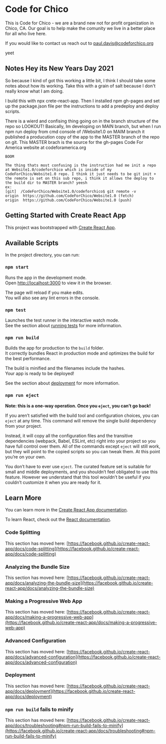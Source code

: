 # Code for Chico

This is Code for Chico - we are a brand new not for profit organization in Chico, CA.
Our goal is to help make the comunity we live in a better place for all who live here.

If you would like to contact us reach out to paul.davis@codeforchico.org

yeet

## Notes Hey its New Years Day 2021
So because I kind of got this working a little bit, I think I should take some notes about how its working.
Take this with a grain of salt because I don't really know what I am doing.

I build this with npx crete-react-app. Then I installed npm gh-pages and set up the package.json file per the instructions to add a predeploy and deploy scripts.

There is a wierd and confising thing going on in the branch structure of the repo so LOOKOUT!
    Basically, Im developing on MAIN branch, but when I run npm run deploy from cmd console of /Website1.0 on MAIM branch it published a producution copy of the app to the MASTER branch of the repo on git. This MASTER brach is the source for the gh-pages Code For America website at codeforamerica.org

    BOOM

    The thing thats most confusing is the instruction had me init a repo at Website1.0/codeforchico which is inside of my CodeForChico/Website1.0 repo. I think it just needs to be git init + the remote is set on this sub repo, i think it allows the deploy to the build dir to MASTER branch? yeesh
    ex:
    [git]  /CodeForChico/Website1.0/codeforchico$ git remote -v
    origin  https://github.com/CodeForChico/Website1.0 (fetch)
    origin  https://github.com/CodeForChico/Website1.0 (push) 


## Getting Started with Create React App

This project was bootstrapped with [Create React App](https://github.com/facebook/create-react-app).

## Available Scripts

In the project directory, you can run:

### `npm start`

Runs the app in the development mode.\
Open [http://localhost:3000](http://localhost:3000) to view it in the browser.

The page will reload if you make edits.\
You will also see any lint errors in the console.

### `npm test`

Launches the test runner in the interactive watch mode.\
See the section about [running tests](https://facebook.github.io/create-react-app/docs/running-tests) for more information.

### `npm run build`

Builds the app for production to the `build` folder.\
It correctly bundles React in production mode and optimizes the build for the best performance.

The build is minified and the filenames include the hashes.\
Your app is ready to be deployed!

See the section about [deployment](https://facebook.github.io/create-react-app/docs/deployment) for more information.

### `npm run eject`

**Note: this is a one-way operation. Once you `eject`, you can’t go back!**

If you aren’t satisfied with the build tool and configuration choices, you can `eject` at any time. This command will remove the single build dependency from your project.

Instead, it will copy all the configuration files and the transitive dependencies (webpack, Babel, ESLint, etc) right into your project so you have full control over them. All of the commands except `eject` will still work, but they will point to the copied scripts so you can tweak them. At this point you’re on your own.

You don’t have to ever use `eject`. The curated feature set is suitable for small and middle deployments, and you shouldn’t feel obligated to use this feature. However we understand that this tool wouldn’t be useful if you couldn’t customize it when you are ready for it.

## Learn More

You can learn more in the [Create React App documentation](https://facebook.github.io/create-react-app/docs/getting-started).

To learn React, check out the [React documentation](https://reactjs.org/).

### Code Splitting

This section has moved here: [https://facebook.github.io/create-react-app/docs/code-splitting](https://facebook.github.io/create-react-app/docs/code-splitting)

### Analyzing the Bundle Size

This section has moved here: [https://facebook.github.io/create-react-app/docs/analyzing-the-bundle-size](https://facebook.github.io/create-react-app/docs/analyzing-the-bundle-size)

### Making a Progressive Web App

This section has moved here: [https://facebook.github.io/create-react-app/docs/making-a-progressive-web-app](https://facebook.github.io/create-react-app/docs/making-a-progressive-web-app)

### Advanced Configuration

This section has moved here: [https://facebook.github.io/create-react-app/docs/advanced-configuration](https://facebook.github.io/create-react-app/docs/advanced-configuration)

### Deployment

This section has moved here: [https://facebook.github.io/create-react-app/docs/deployment](https://facebook.github.io/create-react-app/docs/deployment)

### `npm run build` fails to minify

This section has moved here: [https://facebook.github.io/create-react-app/docs/troubleshooting#npm-run-build-fails-to-minify](https://facebook.github.io/create-react-app/docs/troubleshooting#npm-run-build-fails-to-minify)

